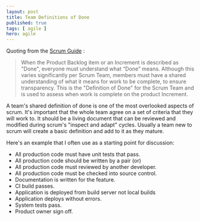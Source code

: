 ```yaml
---
layout: post
title: Team Definitions of Done
published: true 
tags: [ agile ]
hero: agile
---
```


Quoting from the [Scrum Guide](http://www.scrumguides.org/) :

> When the Product Backlog item or an Increment is described as "Done", everyone must
> understand what “Done” means. Although this varies significantly per Scrum Team, members
> must have a shared understanding of what it means for work to be complete, to ensure
> transparency. This is the "Definition of Done" for the Scrum Team and is used to assess when
> work is complete on the product Increment.

A team's shared definition of done is one of the most overlooked aspects of scrum. It's important 
that the whole team agree on a set of criteria that they will work to. It should be a living 
document that can be reviewed and modified during scrum's "inspect and adapt" cycles. Usually 
a team new to scrum will create a basic definition and add to it as they mature.
 
Here's an example that I often use as a starting point for discussion:

* All production code must have unit tests that pass.
* All production code should be written by a pair (or)
* All production code must reviewed by another developer.
* All production code must be checked into source control.
* Documentation is written for the feature.
* CI build passes.
* Application is deployed from build server not local builds
* Application deploys without errors.
* System tests pass.
* Product owner sign off.